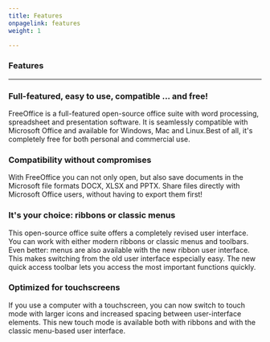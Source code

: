 ```yaml
---
title: Features
onpagelink: features
weight: 1

---
```


### **Features**
--------

### Full-featured, easy to use, compatible ... and free!

FreeOffice is a full-featured open-source office suite with word processing, spreadsheet and presentation software. It is seamlessly compatible with Microsoft Office and available for Windows, Mac and Linux.Best of all, it's completely free for both personal and commercial use.

### Compatibility without compromises

With FreeOffice you can not only open, but also save documents in the Microsoft file formats DOCX, XLSX and PPTX. Share files directly with Microsoft Office users, without having to export them first!

### It's your choice: ribbons or classic menus

This open-source office suite offers a completely revised user interface. You can work with either modern ribbons or classic menus and toolbars. Even better: menus are also available with the new ribbon user interface. This makes switching from the old user interface especially easy. The new quick access toolbar lets you access the most important functions quickly.

### Optimized for touchscreens

If you use a computer with a touchscreen, you can now switch to touch mode with larger icons and increased spacing between user-interface elements. This new touch mode is available both with ribbons and with the classic menu-based user interface.